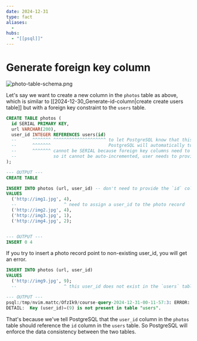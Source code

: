 ```yaml
---
date: 2024-12-31
type: fact
aliases:
  -
hubs:
  - "[[psql]]"
---
```


# Generate foreign key column

![photo-table-schema.png](../assets/imgs/photo-table-schema.png)

Let's say we want to create a new column in the `photos` table as above, which is similar to [[2024-12-30_Generate-id-column|create create users table]] but with a foreign key constraint to the `users` table.

```sql
CREATE TABLE photos (
  id SERIAL PRIMARY KEY,
  url VARCHAR(200),
  user_id INTEGER REFERENCES users(id)
  --      ^^^^^^^ ^^^^^^^^^^^^^^^^^^^^ to let PostgreSQL know that this column is a foreign key and points to the `id` column in the `users` table
  --      ^^^^^^^                      PostgreSQL will automatically to enforce data consistency between related tables (in this case, `photos` and `users`)
  --      ^^^^^^^ cannot be SERIAL because foreign key columns need to decide which user to reference
  --              so it cannot be auto-incremented, user needs to provide the value when inserting a new row
);

--- OUTPUT ---
CREATE TABLE
```


```sql
INSERT INTO photos (url, user_id) -- don't need to provide the `id` column but `user_id` should be provided
VALUES
  ('http://img1.jpg', 4),
  --                  ^ need to assign a user_id to the photo record
  ('http://img2.jpg', 4),
  ('http://img3.jpg', 1),
  ('http://img4.jpg', 2);


--- OUTPUT ---
INSERT 0 4
```

If you try to insert a photo record point to non-existing user_id, you will get an error.

```sql
INSERT INTO photos (url, user_id)
VALUES
  ('http://img9.jpg', 9);
  --                  ^ this user_id does not exist in the `users` table

--- OUTPUT ---
psql:/tmp/nvim.mattc/OfzIk9/course-query-2024-12-31-00-11-57:3: ERROR:  insert or update on table "photos" violates foreign key constraint "photos_user_id_fkey"
DETAIL:  Key (user_id)=(9) is not present in table "users".

```

That's because we've tell PostgreSQL that the `user_id` column in the `photos` table should reference the `id` column in the `users` table. So PostgreSQL will enforce the data consistency between the two tables.

```sql
